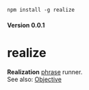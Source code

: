 `npm install -g realize`

#### Version 0.0.1

realize
=======

**Realization** [phrase](https://github.com/nomilous/phrase) runner.<br />
See also: [Objective](https://github.com/nomilous/objective)

